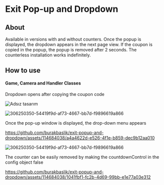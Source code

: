 # **Exit Pop-up and Dropdown**

## **About**
Available in versions with and without counters. Once the popup is displayed, the dropdown appears in the next page view. If the coupon is copied in the popup, the popup is removed after 2 seconds. The counterless installation works indefinitely.

## **How to use**

#### **Game, Camera and Handler Classes**

Dropdown opens after copying the coupon code

![Adsız tasarım](https://github.com/burakbaslik/exit-popup-and-dropdown/assets/114684038/591cb3b0-4473-4f16-ad53-e21556b3450e)

![306250350-54419f9d-af73-4667-bb7d-f9896619a866](https://github.com/burakbaslik/exit-popup-and-dropdown/assets/114684038/34847c32-a3fc-4bbd-b7b3-3256dac8d37d)


Once the pop-up window is displayed, the drop-down menu appears

https://github.com/burakbaslik/exit-popup-and-dropdown/assets/114684038/a4a4622d-e526-4f1e-b859-dec9b12aa010

![306250350-54419f9d-af73-4667-bb7d-f9896619a866](https://github.com/burakbaslik/exit-popup-and-dropdown/assets/114684038/d87532da-a013-4efa-8cc2-392da7c9e522)

The counter can be easily removed by making the countdownControl in the config object false

https://github.com/burakbaslik/exit-popup-and-dropdown/assets/114684038/1041fbf1-fc2b-4d69-99bb-e1e77a03e312













